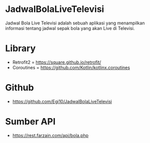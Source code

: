 # JadwalBolaLiveTelevisi

Jadwal Bola Live Televisi adalah sebuah aplikasi yang menampilkan informasi tentang jadwal sepak bola yang akan Live di Televisi.

# Library
- Retrofit2 = https://square.github.io/retrofit/
- Coroutines = https://github.com/Kotlin/kotlinx.coroutines

# Github
- https://github.com/Egi10/JadwalBolaLiveTelevisi

# Sumber API
- https://rest.farzain.com/api/bola.php
